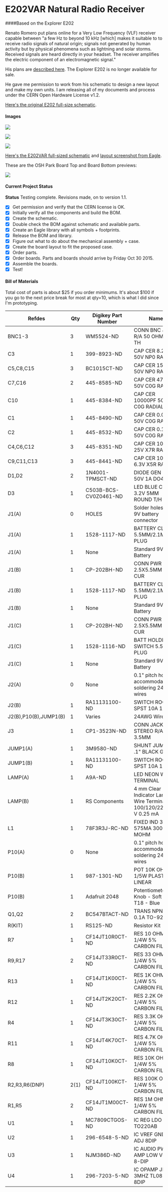 # E202VAR Natural Radio Receiver 
####Based on the Explorer E202

Renato Romero put plans online for a Very Low Frequency (VLF) receiver capable between "a few Hz to beyond 10 kHz [which] makes it suitable to to receive radio signals of natural origin; signals not generated by human activity but by physical phenomena such as lightning and solar storms. Received signals are heard directly in your headset. The receiver amplifies the electric component of an electromagnetic signal."

His plans are <a href="http://www.vlf.it/romero2/explorer-e202.html">described here</a>. The Explorer E202 is no longer available for sale.

He gave me permission to work from his schematic to design a new layout and make my own units. I am releasing all of my documents and process under the CERN Open Hardware License v1.2.

<a href="http://www.vlf.it/romero2/E202_V1.1.png">Here's the original E202 full-size schematic</a>.

#### Images

![](vlf_overview.png)

![](vlf_closeup.png)

![](vlf_topview.png)

<a href="https://raw.githubusercontent.com/wicker/e202var-natural-radio-receiver/master/e202var-v1-schematic.png">Here's the E202VAR full-sized schematic</a> and <a href="https://raw.githubusercontent.com/wicker/e202var-natural-radio-receiver/master/e202var-v1-boardlayout.png">layout screenshot from Eagle</a>.

These are the OSH Park Board Top and Board Bottom previews:

<img src="https://github.com/wicker/e202var-natural-radio-receiver/blob/master/e202var-v1-oshpark-preview.png?raw=true">

#### Current Project Status

**Status** Testing complete. Revisions made, on to version 1.1. 

- [x] Get permission and verify that the CERN license is OK.
- [x] Initially verify all the components and build the BOM.
- [x] Create the schematic. 
- [X] Double check the BOM against schematic and available parts.
- [X] Create an Eagle library with all symbols + footprints.
- [X] Release the BOM and library.
- [X] Figure out what to do about the mechanical assembly + case.
- [X] Create the board layout to fit the proposed case.
- [X] Order parts.
- [X] Order boards. Parts and boards should arrive by Friday Oct 30 2015.
- [X] Assemble the boards.
- [X] Test!

#### Bill of Materials 

Total cost of parts is about $25 if you order minimums. It's about $100 if you go to the next price break for most at qty=10, which is what I did since I'm prototyping. 

|Refdes|Qty|Digikey Part Number|Name|Unit Cost|
|------|---|-------------------|----|---------|
|BNC1-3|3|WM5524-ND|CONN BNC JACK R/A 50 OHM PCB TH|$1.48|
|C3|1|399-8923-ND|CAP CER 8.2PF 50V NP0 RADIAL|$0.51|
|C5,C8,C15|3|BC1015CT-ND|CAP CER 150PF 50V NP0 RADIAL|$0.25|
|C7,C16|2|445-8585-ND|CAP CER 4700PF 50V C0G RADIAL|$0.32|
|C10|1|445-8384-ND|CAP CER 10000PF 50V C0G RADIAL|$0.36|
|C1|1|445-8490-ND|CAP CER 0.033UF 50V C0G RADIAL|$0.48|
|C2|1|445-8532-ND|CAP CER 0.1UF 50V C0G RADIAL|$0.79|
|C4,C6,C12|3|445-8351-ND|CAP CER 10UF 25V X7R RADIAL|$0.63|
|C9,C11,C13|3|445-8441-ND|CAP CER 100UF 6.3V X5R RADIAL|$0.95|
|D1,D2|2|1N4001-TPMSCT-ND|DIODE GEN PURP 50V 1A DO41|$0.10|
|D3|1|C503B-BCS-CV0Z0461-ND|LED BLUE CLEAR 3.2V 5MM ROUND T/H|$0.21|
|J1(A)|0|HOLES|Solder holes for 9V battery connector|$0|
|J1(A)|1|1528-1117-ND|BATTERY CLIP 9V 5.5MM/2.1MM PLUG|$3.00|
|J1(A)|1|None|Standard 9V Battery|Varies|
|J1(B)|1|CP-202BH-ND|CONN PWR JACK 2.5X5.5MM HIGH CUR|$1.16|
|J1(B)|1|1528-1117-ND|BATTERY CLIP 9V 5.5MM/2.1MM PLUG|$3.00|
|J1(B)|1|None|Standard 9V Battery|Varies|
|J1(C)|1|CP-202BH-ND|CONN PWR JACK 2.5X5.5MM HIGH CUR|$1.16|
|J1(C)|1|1528-1116-ND|BATT HOLDER 9V SWITCH 5.5MM PLUG|$3.95|
|J1(C)|1|None|Standard 9V Battery|Varies|
|J2(A)|0|None|0.1" pitch holes to accommodate soldering 24AWG wires|-|
|J2(B)|1|RA11131100-ND|SWITCH ROCKER SPST 10A 125V|$0.52|
|J2(B),P10(B),JUMP1(B)|1|Varies|24AWG Wire|Varies|
|J3|1|CP1-3523N-ND|CONN JACK STEREO R/A 3PIN 3.5MM|$0.97|
|JUMP1(A)|1|3M9580-ND|SHUNT JUMPER .1" BLACK GOLD|$0.10|
|JUMP1(B)|1|RA11131100-ND|SWITCH ROCKER SPST 10A 125V|$0.52|
|LAMP(A)|1|A9A-ND|LED NEON WIRE TERMINAL|$0.63|
|LAMP(B)|1|RS Components|4 mm Clear Neon Indicator Lamp, Wire Terminal, 100/120/220/250 V 0.25 mA|-|$0.72|
|L1|1|78F3R3J-RC-ND|FIXED IND 3.3UH 575MA 300 MOHM|$0.22|
|P10(A)|0|None|0.1" pitch holes to accommodate soldering 24AWG wires|-|
|P10(B)|1|987-1301-ND|POT 10K OHM 1/5W PLASTIC LINEAR|$0.84|
|P10(B)|1|Adafruit 2048|Potentiometer Knob - Soft Touch T18 - Blue|$.50|
|Q1,Q2|2|BC547BTACT-ND|TRANS NPN 45V 0.1A TO-92|$0.20|
|R(KIT)|1|RS125-ND|Resistor Kit|$14.95|
|R7|1|CF14JT10R0CT-ND|RES 10 OHM 1/4W 5% CARBON FILM|$0.10|
|R9,R17|2|CF14JT33R0CT-ND|RES 33 OHM 1/4W 5% CARBON FILM|$0.10|
|R13|1|CF14JT1K00CT-ND|RES 1K OHM 1/4W 5% CARBON FILM|$0.10|
|R12|1|CF14JT2K20CT-ND|RES 2.2K OHM 1/4W 5% CARBON FILM|$0.10|
|R4|1|CF14JT3K30CT-ND|RES 3.3K OHM 1/4W 5% CARBON FILM|$0.10|
|R11|1|CF14JT4K70CT-ND|RES 4.7K OHM 1/4W 5% CARBON FILM|$0.10|
|R8|1|CF14JT10K0CT-ND|RES 10K OHM 1/4W 5% CARBON FILM|$0.10|
|R2,R3,R6(DNP)|2(1)|CF14JT100KCT-ND|RES 100K OHM 1/4W 5% CARBON FILM|$0.10|
|R1,R5|2|CF14JT1M00CT-ND|RES 1M OHM 1/4W 5% CARBON FILM|$0.10|
|U1|1|MC7809CTGOS-ND|IC REG LDO 9V 1A TO220AB|$0.45|
|U2|1|296-6548-5-ND|IC VREF GND REF ADJ 8DIP|$1.93|
|U3|1|NJM386D-ND|IC AUDIO PWR AMP LOW VOLT 8-DIP|$0.91|
|U4|1|296-7203-5-ND|IC OPAMP JFET 3MHZ TL081C 8DIP|$0.52|
